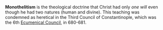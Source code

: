 **Monothelitism** is the theological doctrine that Christ had only
*one will* even though he had two natures (human and divine). This
teaching was condemned as heretical in the Third Council of
Constantinople, which was the 6th
[Ecumenical Council](Ecumenical_councils "Ecumenical councils"), in
680-681.




